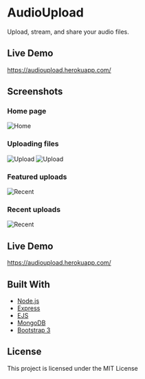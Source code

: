 # AudioUpload
Upload, stream, and share your audio files.

## Live Demo
https://audioupload.herokuapp.com/

## Screenshots


### Home page
![Home](https://github.com/iqbal-singh/AudioUpload/blob/master/screenshots/v2/home.PNG "Home")




### Uploading files
![Upload](https://github.com/iqbal-singh/AudioUpload/blob/master/screenshots/v2/upload.PNG "Upload")
![Upload](https://github.com/iqbal-singh/AudioUpload/blob/master/screenshots/v2/confirm.PNG "Upload")


 
### Featured uploads
 ![Recent](https://github.com/iqbal-singh/AudioUpload/blob/master/screenshots/v2/top.PNG "Recent Uploads")
  
  
### Recent uploads
 ![Recent](https://github.com/iqbal-singh/AudioUpload/blob/master/screenshots/v2/recent.PNG "Recent Uploads")
  
 
## Live Demo
https://audioupload.herokuapp.com/


## Built With
* [Node.js](https://nodejs.org/) 
* [Express](http://expressjs.com/)
* [EJS](http://www.embeddedjs.com/)
* [MongoDB](https://www.mongodb.com/)
* [Bootstrap 3](https://getbootstrap.com/) 


## License

This project is licensed under the MIT License 

